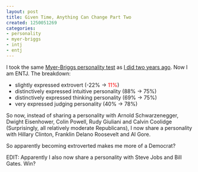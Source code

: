 ```yaml
---
layout: post
title: Given Time, Anything Can Change Part Two
created: 1250051269
categories:
- personality
- myer-briggs
- intj
- entj
---
```

I took the same <a href="http://www.humanmetrics.com/cgi-win/JTypes1.htm">Myer-Briggs personality test</a> as <a href="http://dailycow.org/node/74">I did two years ago</a>. Now I am ENTJ. The breakdown:
<ul>
<li>slightly expressed extrovert (-22% &rarr; <span style="color:red">11%</span>)</li>
<li>distinctively expressed intuitive personality (88% &rarr; 75%)</li>
<li>distinctively expressed thinking personality (69% &rarr; 75%)</li>
<li>very expressed judging personality (40% &rarr; 78%)</li>
</ul>
So now, instead of sharing a personality with Arnold Schwarzenegger, Dwight Eisenhower, Colin Powell, Rudy Giuliani and Calvin Coolidge (Surprisingly, all relatively moderate Republicans), I now share a personality with Hillary Clinton, Franklin Delano Roosevelt and Al Gore.

So apparently becoming extroverted makes me more of a Democrat?

EDIT: Apparently I also now share a personality with Steve Jobs and Bill Gates. Win?
